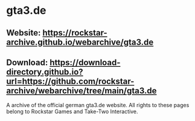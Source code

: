 # gta3.de

## Website: https://rockstar-archive.github.io/webarchive/gta3.de

## Download: https://download-directory.github.io?url=https://github.com/rockstar-archive/webarchive/tree/main/gta3.de

A archive of the official german gta3.de website.
All rights to these pages belong to Rockstar Games and Take-Two Interactive.
